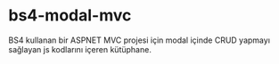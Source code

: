 # bs4-modal-mvc
BS4 kullanan bir ASPNET MVC projesi için modal içinde CRUD yapmayı sağlayan js kodlarını içeren kütüphane.

